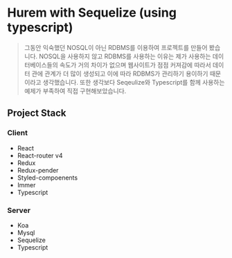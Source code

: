 # Hurem with Sequelize (using typescript)

>그동안 익숙했던 NOSQL이 아닌 RDBMS를 이용하여 프로젝트를 만들어 봤습니다.
NOSQL을 사용하지 않고 RDBMS를 사용하는 이유는
제가 사용하는 데이터베이스들의 속도가 거의 차이가 없으며 웹사이트가 점점 커져감에 따라서 데이터 관에 관계가 더 많이 생성되고 이에 따라 RDBMS가 관리하기 용이하기 때문이라고 생각했습니다. 또한 생각보다 Seqeulize와 Typescript를 함께 사용하는 예제가 부족하여 직접 구현해보았습니다.

## Project Stack
 
 ### Client
  - React
  - React-router v4
  - Redux
  - Redux-pender
  - Styled-compoenents
  - Immer
  - Typescript

### Server
  - Koa
  - Mysql
  - Sequelize
  - Typescript
